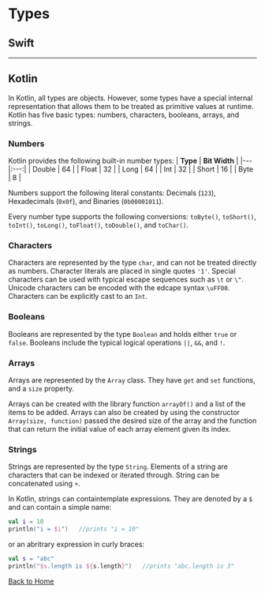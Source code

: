 # Types

## Swift

---

## Kotlin

In Kotlin, all types are objects. However, some types have a special internal representation that allows them to be treated as primitive values at runtime. Kotlin has five basic types: numbers, characters, booleans, arrays, and strings.

### Numbers

Kotlin provides the following built-in number types:
| **Type** | **Bit Width** |
|---|:---:|
| Double | 64 |
| Float | 32 |
| Long | 64 |
| Int | 32 |
| Short | 16 |
| Byte | 8 |

Numbers support the following literal constants: Decimals (`123`), Hexadecimals (`0x0f`), and Binaries (`0b00001011`).

Every number type supports the following conversions: `toByte()`, `toShort()`, `toInt()`, `toLong()`, `toFloat()`, `toDouble()`, and `toChar()`.

### Characters

Characters are represented by the type `char`, and can not be treated directly as numbers. Character literals are placed in single quotes `'1'`. Special characters can be used with typical escape sequences such as `\t` or `\"`. Unicode characters can be encoded with the edcape syntax `\uFF00`. Characters can be explicitly cast to an `Int`.

### Booleans

Booleans are represented by the type `Boolean` and holds either `true` or `false`. Booleans include the typical logical operations `||`, `&&`, and `!`.

### Arrays

Arrays are represented by the `Array` class. They have `get` and `set` functions, and a `size` property.

Arrays can be created with the library function `arrayOf()` and a list of the items to be added. Arrays can also be created by using the constructor `Array(size, function)` passed the desired size of the array and the function that can return the initial value of each array element given its index.

### Strings

Strings are represented by the type `String`. Elements of a string are characters that can be indexed or iterated through. String can be concatenated using `+`.

In Kotlin, strings can containtemplate expressions. They are denoted by a `$` and can contain a simple name:

```kotlin
val i = 10
println("i = $i")   //prints "i = 10"
```

or an abritrary expression in curly braces:

```kotlin
val s = "abc"
println("$s.length is ${s.length}")   //prints "abc.length is 3"
```

[Back to Home](../README.md)
